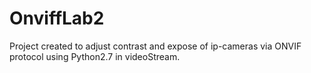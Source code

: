 # OnviffLab2
Project created to adjust contrast and expose of ip-cameras via ONVIF protocol using Python2.7 in videoStream.

